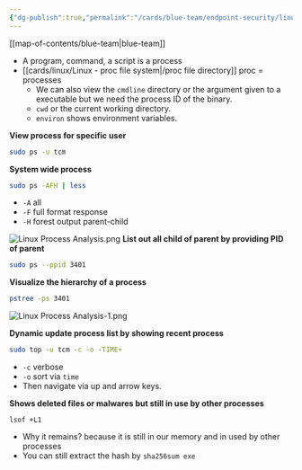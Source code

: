 ```yaml
---
{"dg-publish":true,"permalink":"/cards/blue-team/endpoint-security/linux-process-analysis/"}
---
```


[[map-of-contents/blue-team\|blue-team]]

- A program, command, a script is a process
- [[cards/linux/Linux -  proc file system\|/proc file directory]] proc = processes
	- We can also view the `cmdline` directory or the argument given to a executable but we need the process ID of the binary.
	- `cwd` or the current working directory.
	- `environ` shows environment variables.

**View process for specific user**
```bash
sudo ps -u tcm
```

**System wide process**

```bash
sudo ps -AFH | less
```

- `-A` all
- `-F` full format response
- `-H` forest output parent-child

![Linux Process Analysis.png](/img/user/cards/blue-team/endpoint-security/images/Linux%20Process%20Analysis.png)
**List out all child of parent by providing PID of parent**

```bash
sudo ps --ppid 3401
```

**Visualize the hierarchy of a process**

```bash
pstree -ps 3401
```

![Linux Process Analysis-1.png](/img/user/cards/blue-team/endpoint-security/images/Linux%20Process%20Analysis-1.png)

**Dynamic update process list by showing recent process**

```bash
sudo top -u tcm -c -o -TIME+
```

- `-c` verbose
- `-o` sort via `time`
- Then navigate via up and arrow keys.

**Shows deleted files or malwares but still in use by other processes**
```
lsof +L1
```

- Why it remains? because it is still in our memory and in used by other processes
- You can still extract the hash by `sha256sum exe`